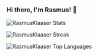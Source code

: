 ### Hi there, I'm Rasmus! 👋
![RasmusKlaaser Stats](https://github-readme-stats.vercel.app/api?username=RasmusKlaaser&theme=radical&show_icons=true&hide_border=true&count_private=true)

![RasmusKlaaser Streak](https://github-readme-streak-stats.herokuapp.com/?user=RasmusKlaaser&theme=radical&hide_border=true)

![RasmusKlaaser Top Languages](https://github-readme-stats.vercel.app/api/top-langs/?username=RasmusKlaaser&theme=radical&show_icons=true&hide_border=true&layout=compact)

<!--<img src="https://raw.githubusercontent.com/RasmusKlaaser/RasmusKlaaser/main/mustangor.jpeg" />
